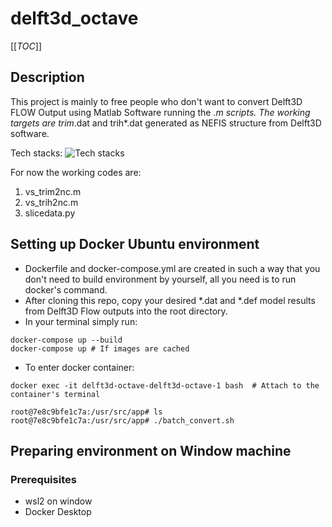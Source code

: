 # delft3d_octave

[[_TOC_]]

## Description
This project is mainly to free people who don't want to convert Delft3D FLOW Output using Matlab Software running the *.m scripts.
The working targets are trim*.dat and trih*.dat generated as NEFIS structure from Delft3D software.

Tech stacks: ![Tech stacks](https://skillicons.dev/icons?i=octave,matlab,python,docker,ubuntu,bash,)

For now the working codes are:
1. vs_trim2nc.m
2. vs_trih2nc.m
3. slicedata.py

## Setting up Docker Ubuntu environment

- Dockerfile and docker-compose.yml are created in such a way that you don't need to build environment by yourself, all you need is to run docker's command.
- After cloning this repo, copy your desired *.dat and *.def model results from Delft3D Flow outputs into the root directory.
- In your terminal simply run:

```
docker-compose up --build
docker-compose up # If images are cached
```

- To enter docker container:
```
docker exec -it delft3d-octave-delft3d-octave-1 bash  # Attach to the container's terminal
```
```
root@7e8c9bfe1c7a:/usr/src/app# ls
root@7e8c9bfe1c7a:/usr/src/app# ./batch_convert.sh
```

## Preparing environment on Window machine

### Prerequisites

- wsl2 on window
- Docker Desktop
